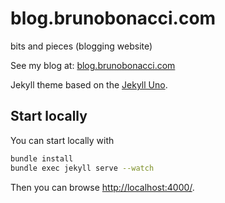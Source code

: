 blog.brunobonacci.com
======================

bits and pieces (blogging website)

See my blog at: [blog.brunobonacci.com](http://blog.brunobonacci.com)

Jekyll theme based on the [Jekyll Uno](https://github.com/joshgerdes/jekyll-uno).

## Start locally

You can start locally with

``` bash
bundle install
bundle exec jekyll serve --watch
```
Then you can browse [http://localhost:4000/](http://localhost:4000/).
